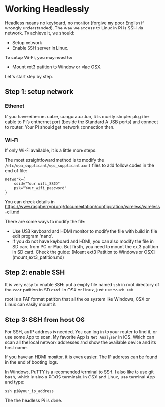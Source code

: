 # Working Headlessly

Headless means no keyboard, no monitor (forgive my poor English if wrongly understanded). The way we access to Linux in Pi is SSH via network. To achieve it, we should:

* Setup network
* Enable SSH server in Linux.

To setup Wi-Fi, you may need to:

* Mount ext3 patition to Window or Mac OSX.

Let's start step by step.

## Step 1: setup network

### Ethenet

If you have ethernet cable, conguratuation, it is mostly simple: plug the cable to Pi's enthernet port (beside the Standard A USB ports) and connect to router. Your Pi should get network connection then.

### Wi-Fi

If only Wi-Fi available, it is a little more steps.

The most straightfoward method is to modify the `/etc/wpa_supplicant/wpa_supplicant.conf` files to add follow codes in the end of file:

    network={
        ssid="Your wifi_SSID"
        psk="Your_wifi_password"
    }

You can check details in: https://www.raspberrypi.org/documentation/configuration/wireless/wireless-cli.md

There are some ways to modify the file:

* Use USB keyboard and HDMI monitor to modify the file with build in file edit program 'nano'. 
* If you do not have keyboard and HDMI, you can also modify the file in SD card from PC or Mac. But firstly, you need to mount the ext3 patition in SD card. Check the guide: [Mount ext3 Patition to Windows or OSX] (mount_ext3_patition.md)

## Step 2: enable SSH

It is very easy to enable SSH: put a empty file named `ssh` in root directory of the `root` patition in SD card. In OSX or Linux, just use `touch ssh`.

root is a FAT format patition that all the os system like Windows, OSX or Linux can easily mount it.

## Step 3: SSH from host OS

For SSH, an IP address is needed. You can log in to your router to find it, or use some App to scan. My favorite App is `Net Analyzer` in iOS. Which can scan all the local network addresses and show the available device and its host name.

If you have an HDMI monitor, it is even easier. The IP address can be found in the end of booting logs.

In Windows, PuTTY is a recomended terminal to SSH. I also like to use git bash, which is also a POXIS terminals. In OSX and Linux, use terminal App and type:

    ssh pi@your_ip_address

The the headless Pi is done.




